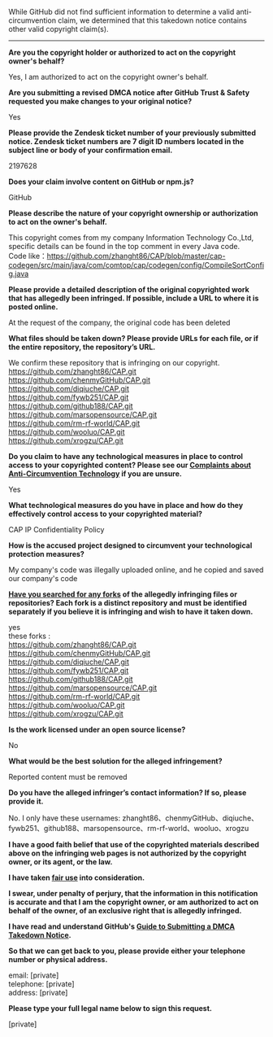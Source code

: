 While GitHub did not find sufficient information to determine a valid anti-circumvention claim, we determined that this takedown notice contains other valid copyright claim(s).

---

**Are you the copyright holder or authorized to act on the copyright owner's behalf?**

Yes, I am authorized to act on the copyright owner's behalf.

**Are you submitting a revised DMCA notice after GitHub Trust & Safety requested you make changes to your original notice?**

Yes

**Please provide the Zendesk ticket number of your previously submitted notice. Zendesk ticket numbers are 7 digit ID numbers located in the subject line or body of your confirmation email.**

2197628

**Does your claim involve content on GitHub or npm.js?**

GitHub

**Please describe the nature of your copyright ownership or authorization to act on the owner's behalf.**

This copyright comes from my company Information Technology Co.,Ltd, specific details can be found in the top comment in every Java code.  
Code like：https://github.com/zhanght86/CAP/blob/master/cap-codegen/src/main/java/com/comtop/cap/codegen/config/CompileSortConfig.java

**Please provide a detailed description of the original copyrighted work that has allegedly been infringed. If possible, include a URL to where it is posted online.**

At the request of the company, the original code has been deleted

**What files should be taken down? Please provide URLs for each file, or if the entire repository, the repository’s URL.**

We confirm these repository that is infringing on our copyright.  
https://github.com/zhanght86/CAP.git  
https://github.com/chenmyGitHub/CAP.git  
https://github.com/diqiuche/CAP.git  
https://github.com/fywb251/CAP.git  
https://github.com/github188/CAP.git  
https://github.com/marsopensource/CAP.git  
https://github.com/rm-rf-world/CAP.git  
https://github.com/wooluo/CAP.git  
https://github.com/xrogzu/CAP.git  

**Do you claim to have any technological measures in place to control access to your copyrighted content? Please see our <a href="https://docs.github.com/articles/guide-to-submitting-a-dmca-takedown-notice#complaints-about-anti-circumvention-technology">Complaints about Anti-Circumvention Technology</a> if you are unsure.**

Yes

**What technological measures do you have in place and how do they effectively control access to your copyrighted material?**

CAP IP Confidentiality Policy

**How is the accused project designed to circumvent your technological protection measures?**

My company's code was illegally uploaded online, and he copied and saved our company's code

**<a href="https://docs.github.com/articles/dmca-takedown-policy#b-what-about-forks-or-whats-a-fork">Have you searched for any forks</a> of the allegedly infringing files or repositories? Each fork is a distinct repository and must be identified separately if you believe it is infringing and wish to have it taken down.**

yes  
these forks :  
https://github.com/zhanght86/CAP.git  
https://github.com/chenmyGitHub/CAP.git  
https://github.com/diqiuche/CAP.git  
https://github.com/fywb251/CAP.git  
https://github.com/github188/CAP.git  
https://github.com/marsopensource/CAP.git  
https://github.com/rm-rf-world/CAP.git  
https://github.com/wooluo/CAP.git  
https://github.com/xrogzu/CAP.git  

**Is the work licensed under an open source license?**

No

**What would be the best solution for the alleged infringement?**

Reported content must be removed

**Do you have the alleged infringer’s contact information? If so, please provide it.**

No. I only have these usernames: zhanght86、chenmyGitHub、diqiuche、fywb251、github188、marsopensource、rm-rf-world、wooluo、xrogzu

**I have a good faith belief that use of the copyrighted materials described above on the infringing web pages is not authorized by the copyright owner, or its agent, or the law.**

**I have taken <a href="https://www.lumendatabase.org/topics/22">fair use</a> into consideration.**

**I swear, under penalty of perjury, that the information in this notification is accurate and that I am the copyright owner, or am authorized to act on behalf of the owner, of an exclusive right that is allegedly infringed.**

**I have read and understand GitHub's <a href="https://docs.github.com/articles/guide-to-submitting-a-dmca-takedown-notice/">Guide to Submitting a DMCA Takedown Notice</a>.**

**So that we can get back to you, please provide either your telephone number or physical address.**

email: [private]  
telephone: [private]  
address: [private]  

**Please type your full legal name below to sign this request.**

[private]  
